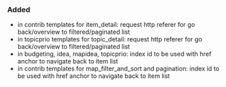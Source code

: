 ### Added

- in contrib templates for item_detail:
    request http referer for go back/overview to filtered/paginated list
- in topicprio templates for topic_detail:
    request http referer for go back/overview to filtered/paginated list
- in budgeting, idea, mapidea, topicprio:
    index id to be used with href anchor to navigate back to item list
- in contrib templates for map_filter_and_sort and pagination:
    index id to be used with href anchor to navigate back to item list



